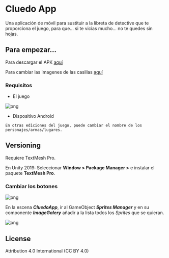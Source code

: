 # Cluedo App  

Una aplicación de móvil para sustituir a la libreta de detective que te proporciona el juego, para que... si te vicias mucho... no te quedes sin hojas.
  
## Para empezar... 
  
Para descargar el APK [aquí](https://github.com/BenitezDev/CluedoApp/releases/tag/1.0)
  
Para cambiar las imagenes de las casillas [aquí](#Cambiar-los-botones)
  
### Requisitos  
  

- El juego

![png](https://i.imgur.com/0qpDGWX.png)

- Dispositivo Android

```
En otras ediciones del juego, puede cambiar el nombre de los personajes/armas/lugares.
```

 
## Versioning  

Requiere TextMesh Pro.

En Unity 2019: Seleccionar **Window > Package Manager >** e instalar el paquete **TextMesh Pro**.


### Cambiar los botones 

![png](https://i.imgur.com/MJJblXL.png)

En la escena ***CluedoApp***, ir al GameObject ***Sprites Manager*** y en su componente ***ImageGalery*** añadir a la lista todos los *Sprites* que se quieran.

  ![png]( https://i.imgur.com/ue61Ray.png)

## License  
  
Attribution 4.0 International (CC BY 4.0)  
  

